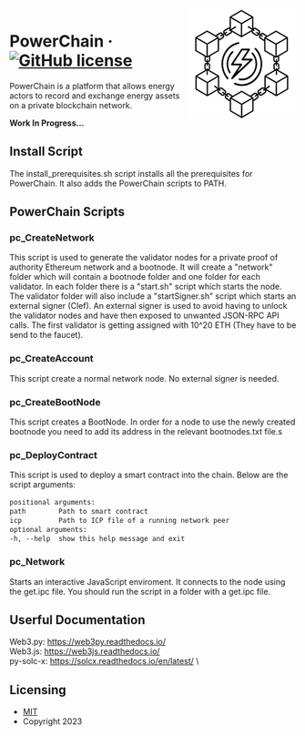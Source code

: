 <img src="./ui/public/logo192.png" alt="PowerChain" align="right">

# PowerChain &middot; [![GitHub license](https://img.shields.io/badge/license-MIT-blue.svg?style=flat-square)](https://github.com/MnAppsNet/PowerChain/blob/master/LICENSE)
PowerChain is a platform that allows energy actors to record and exchange energy assets on a private blockchain network.

**Work In Progress...**

## Install Script
The install_prerequisites.sh script installs all the prerequisites for PowerChain. It also adds the PowerChain scripts to PATH.

## PowerChain Scripts
### pc_CreateNetwork
This script is used to generate the validator nodes for a private proof of authority Ethereum network and a bootnode. It will create a "network" folder which will contain a bootnode folder and one folder for each
validator. In each folder there is a "start.sh" script which starts the node. The validator folder will also
include a "startSigner.sh" script which starts an external signer (Clef). An external signer is used to avoid
having to unlock the validator nodes and have then exposed to unwanted JSON-RPC API calls. The first validator is getting assigned with 10^20 ETH (They have to be send to the faucet).

### pc_CreateAccount
This script create a normal network node. No external signer is needed.

### pc_CreateBootNode
This script creates a BootNode. In order for a node to use the newly created bootnode you need to add its address in the relevant bootnodes.txt file.s

### pc_DeployContract
This script is used to deploy a smart contract into the chain.
Below are the script arguments:

    positional arguments:
    path        Path to smart contract
    icp         Path to ICP file of a running network peer
    optional arguments:
    -h, --help  show this help message and exit

### pc_Network
Starts an interactive JavaScript enviroment. It connects to the node using the get.ipc file. You should run the script in a folder with a get.ipc file.

## Userful Documentation
Web3.py: https://web3py.readthedocs.io/ \
Web3.js: https://web3js.readthedocs.io/ \
py-solc-x: https://solcx.readthedocs.io/en/latest/ \

## Licensing
* [MIT](https://github.com/MnAppsNet/PowerChain/blob/master/LICENSE)
* Copyright 2023
